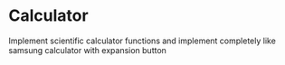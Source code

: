 # Calculator
Implement scientific calculator functions and implement completely like samsung calculator with expansion button